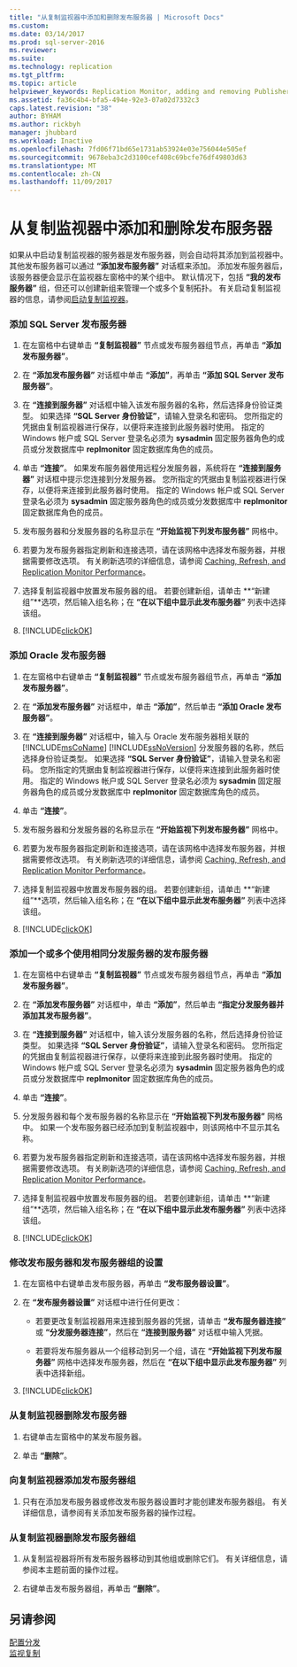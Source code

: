 ```yaml
---
title: "从复制监视器中添加和删除发布服务器 | Microsoft Docs"
ms.custom: 
ms.date: 03/14/2017
ms.prod: sql-server-2016
ms.reviewer: 
ms.suite: 
ms.technology: replication
ms.tgt_pltfrm: 
ms.topic: article
helpviewer_keywords: Replication Monitor, adding and removing Publishers
ms.assetid: fa36c4b4-bfa5-494e-92e3-07a02d7332c3
caps.latest.revision: "38"
author: BYHAM
ms.author: rickbyh
manager: jhubbard
ms.workload: Inactive
ms.openlocfilehash: 7fd06f71bd65e1731ab53924e03e756044e505ef
ms.sourcegitcommit: 9678eba3c2d3100cef408c69bcfe76df49803d63
ms.translationtype: MT
ms.contentlocale: zh-CN
ms.lasthandoff: 11/09/2017
---
```

# <a name="add-and-remove-publishers-from-replication-monitor"></a>从复制监视器中添加和删除发布服务器
  如果从中启动复制监视器的服务器是发布服务器，则会自动将其添加到监视器中。 其他发布服务器可以通过 **“添加发布服务器”** 对话框来添加。 添加发布服务器后，该服务器便会显示在监视器左窗格中的某个组中。 默认情况下，包括 **“我的发布服务器”** 组，但还可以创建新组来管理一个或多个复制拓扑。 有关启动复制监视器的信息，请参阅[启动复制监视器](../../../relational-databases/replication/monitor/start-the-replication-monitor.md)。  
  
### <a name="to-add-a-sql-server-publisher"></a>添加 SQL Server 发布服务器  
  
1.  在左窗格中右键单击 **“复制监视器”** 节点或发布服务器组节点，再单击 **“添加发布服务器”**。  
  
2.  在 **“添加发布服务器”** 对话框中单击 **“添加”**，再单击 **“添加 SQL Server 发布服务器”**。  
  
3.  在 **“连接到服务器”** 对话框中输入该发布服务器的名称，然后选择身份验证类型。 如果选择 **“SQL Server 身份验证”**，请输入登录名和密码。 您所指定的凭据由复制监视器进行保存，以便将来连接到此服务器时使用。 指定的 Windows 帐户或 SQL Server 登录名必须为 **sysadmin** 固定服务器角色的成员或分发数据库中 **replmonitor** 固定数据库角色的成员。  
  
4.  单击 **“连接”**。 如果发布服务器使用远程分发服务器，系统将在 **“连接到服务器”** 对话框中提示您连接到分发服务器。 您所指定的凭据由复制监视器进行保存，以便将来连接到此服务器时使用。 指定的 Windows 帐户或 SQL Server 登录名必须为 **sysadmin** 固定服务器角色的成员或分发数据库中 **replmonitor** 固定数据库角色的成员。  
  
5.  发布服务器和分发服务器的名称显示在 **“开始监视下列发布服务器”** 网格中。  
  
6.  若要为发布服务器指定刷新和连接选项，请在该网格中选择发布服务器，并根据需要修改选项。 有关刷新选项的详细信息，请参阅 [Caching, Refresh, and Replication Monitor Performance](../../../relational-databases/replication/monitor/caching-refresh-and-replication-monitor-performance.md)。  
  
7.  选择复制监视器中放置发布服务器的组。 若要创建新组，请单击 **“新建组”**选项，然后输入组名称；在 **“在以下组中显示此发布服务器”** 列表中选择该组。  
  
8.  [!INCLUDE[clickOK](../../../includes/clickok-md.md)]  
  
### <a name="to-add-an-oracle-publisher"></a>添加 Oracle 发布服务器  
  
1.  在左窗格中右键单击 **“复制监视器”** 节点或发布服务器组节点，再单击 **“添加发布服务器”**。  
  
2.  在 **“添加发布服务器”** 对话框中，单击 **“添加”**，然后单击 **“添加 Oracle 发布服务器”**。  
  
3.  在 **“连接到服务器”** 对话框中，输入与 Oracle 发布服务器相关联的 [!INCLUDE[msCoName](../../../includes/msconame-md.md)] [!INCLUDE[ssNoVersion](../../../includes/ssnoversion-md.md)] 分发服务器的名称，然后选择身份验证类型。 如果选择 **“SQL Server 身份验证”**，请输入登录名和密码。 您所指定的凭据由复制监视器进行保存，以便将来连接到此服务器时使用。 指定的 Windows 帐户或 SQL Server 登录名必须为 **sysadmin** 固定服务器角色的成员或分发数据库中 **replmonitor** 固定数据库角色的成员。  
  
4.  单击 **“连接”**。  
  
5.  发布服务器和分发服务器的名称显示在 **“开始监视下列发布服务器”** 网格中。  
  
6.  若要为发布服务器指定刷新和连接选项，请在该网格中选择发布服务器，并根据需要修改选项。 有关刷新选项的详细信息，请参阅 [Caching, Refresh, and Replication Monitor Performance](../../../relational-databases/replication/monitor/caching-refresh-and-replication-monitor-performance.md)。  
  
7.  选择复制监视器中放置发布服务器的组。 若要创建新组，请单击 **“新建组”**选项，然后输入组名称；在 **“在以下组中显示此发布服务器”** 列表中选择该组。  
  
8.  [!INCLUDE[clickOK](../../../includes/clickok-md.md)]  
  
### <a name="to-add-one-or-more-publishers-that-use-the-same-distributor"></a>添加一个或多个使用相同分发服务器的发布服务器  
  
1.  在左窗格中右键单击 **“复制监视器”** 节点或发布服务器组节点，再单击 **“添加发布服务器”**。  
  
2.  在 **“添加发布服务器”** 对话框中，单击 **“添加”**，然后单击 **“指定分发服务器并添加其发布服务器”**。  
  
3.  在 **“连接到服务器”** 对话框中，输入该分发服务器的名称，然后选择身份验证类型。 如果选择 **“SQL Server 身份验证”**，请输入登录名和密码。 您所指定的凭据由复制监视器进行保存，以便将来连接到此服务器时使用。 指定的 Windows 帐户或 SQL Server 登录名必须为 **sysadmin** 固定服务器角色的成员或分发数据库中 **replmonitor** 固定数据库角色的成员。  
  
4.  单击 **“连接”**。  
  
5.  分发服务器和每个发布服务器的名称显示在 **“开始监视下列发布服务器”** 网格中。 如果一个发布服务器已经添加到复制监视器中，则该网格中不显示其名称。  
  
6.  若要为发布服务器指定刷新和连接选项，请在该网格中选择发布服务器，并根据需要修改选项。 有关刷新选项的详细信息，请参阅 [Caching, Refresh, and Replication Monitor Performance](../../../relational-databases/replication/monitor/caching-refresh-and-replication-monitor-performance.md)。  
  
7.  选择复制监视器中放置发布服务器的组。 若要创建新组，请单击 **“新建组”**选项，然后输入组名称；在 **“在以下组中显示此发布服务器”** 列表中选择该组。  
  
8.  [!INCLUDE[clickOK](../../../includes/clickok-md.md)]  
  
### <a name="to-modify-settings-for-the-publisher-and-publisher-groups"></a>修改发布服务器和发布服务器组的设置  
  
1.  在左窗格中右键单击发布服务器，再单击 **“发布服务器设置”**。  
  
2.  在 **“发布服务器设置”** 对话框中进行任何更改：  
  
    -   若要更改复制监视器用来连接到服务器的凭据，请单击 **“发布服务器连接”** 或 **“分发服务器连接”**，然后在 **“连接到服务器”** 对话框中输入凭据。  
  
    -   若要将发布服务器从一个组移动到另一个组，请在 **“开始监视下列发布服务器”** 网格中选择发布服务器，然后在 **“在以下组中显示此发布服务器”** 列表中选择新组。  
  
3.  [!INCLUDE[clickOK](../../../includes/clickok-md.md)]  
  
### <a name="to-remove-a-publisher-from-replication-monitor"></a>从复制监视器删除发布服务器  
  
1.  右键单击左窗格中的某发布服务器。  
  
2.  单击 **“删除”**。  
  
### <a name="to-add-a-publisher-group-to-replication-monitor"></a>向复制监视器添加发布服务器组  
  
1.  只有在添加发布服务器或修改发布服务器设置时才能创建发布服务器组。 有关详细信息，请参阅有关添加发布服务器的操作过程。  
  
### <a name="to-remove-a-publisher-group-from-replication-monitor"></a>从复制监视器删除发布服务器组  
  
1.  从复制监视器将所有发布服务器移动到其他组或删除它们。 有关详细信息，请参阅本主题前面的操作过程。  
  
2.  右键单击发布服务器组，再单击 **“删除”**。  
  
## <a name="see-also"></a>另请参阅  
 [配置分发](../../../relational-databases/replication/configure-distribution.md)   
 [监视复制](../../../relational-databases/replication/monitor/monitoring-replication-overview.md)  
  
  
